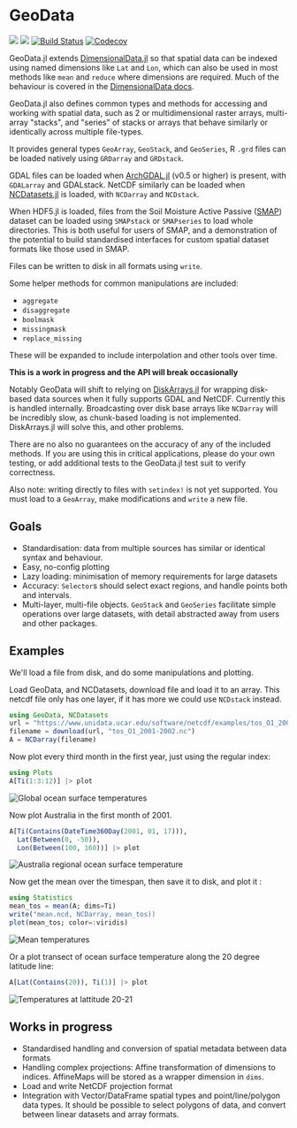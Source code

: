# GeoData

[![](https://img.shields.io/badge/docs-stable-blue.svg)](https://rafaqz.github.io/GeoData.jl/stable)
[![](https://img.shields.io/badge/docs-dev-blue.svg)](https://rafaqz.github.io/GeoData.jl/dev)
[![Build Status](https://travis-ci.org/rafaqz/GeoData.jl.svg?branch=master)](https://travis-ci.org/rafaqz/GeoData.jl)
[![Codecov](https://codecov.io/gh/rafaqz/GeoData.jl/branch/master/graph/badge.svg)](https://codecov.io/gh/rafaqz/GeoData.jl)

GeoData.jl extends
[DimensionalData.jl](https://github.com/rafaqz/DimensionalData.jl) so that
spatial data can be indexed using named dimensions like `Lat` and `Lon`, which
can also be used in most methods like `mean` and `reduce` where dimensions are
required. Much of the behaviour is covered in the [DimensionalData
docs](https://rafaqz.github.io/DimensionalData.jl/stable/).

GeoData.jl also defines common types and methods for accessing and working with
spatial data, such as 2 or multidimensional raster arrays, multi-array "stacks",
and "series" of stacks or arrays that behave similarly or identically across
multiple file-types.

It provides general types `GeoArray`, `GeoStack`, and `GeoSeries`, R `.grd`
files can be loaded natively using `GRDarray` and `GRDstack`. 

GDAL files can be loaded when
[ArchGDAL.jl](https://github.com/yeesian/ArchGDAL.jl) (v0.5 or higher) is
present, with ` GDALarray` and GDALstack. NetCDF similarly can be loaded when
[NCDatasets.jl](https://github.com/Alexander-Barth/NCDatasets.jl) is loaded,
with `NCDarray` and `NCDstack`.

When HDF5.jl is loaded, files from the Soil Moisture Active Passive
([SMAP](https://smap.jpl.nasa.gov/)) dataset can be loaded using `SMAPstack`
or `SMAPseries` to load whole directories. This is both useful for users of
SMAP, and a demonstration of the potential to build standardised interfaces 
for custom spatial dataset formats like those used in SMAP.

Files can be written to disk in all formats using `write`.

Some helper methods for common manipulations are included:
- `aggregate`
- `disaggregate`
- `boolmask`
- `missingmask`
- `replace_missing`

These will be expanded to include interpolation and other tools over time.


**This is a work in progress and the API will break occasionally**

Notably GeoData will shift to relying on
[DiskArrays.jl](https://github.com/meggart/DiskArrays.jl) for wrapping
disk-based data sources when it fully supports GDAL and NetCDF. Currently
this is handled internally. Broadcasting over disk base arrays like `NCDarray`
will be incredibly slow, as chunk-based loading is not implemented.
DiskArrays.jl will solve this, and other problems.

There are no also no guarantees on the accuracy of any of the included methods.
If you are using this in critical applications, please do your own testing,
or add additional tests to the GeoData.jl test suit to verify correctness.

Also note: writing directly to files with `setindex!` is not yet supported. 
You must load to a `GeoArray`, make modifications and `write` a new file. 


## Goals

- Standardisation: data from multiple sources has similar or identical syntax
  and behaviour.
- Easy, no-config plotting
- Lazy loading: minimisation of memory requirements for large datasets
- Accuracy: `Selector`s should select exact regions, and handle points both 
  and intervals. 
- Multi-layer, multi-file objects. `GeoStack` and `GeoSeries` facilitate
  simple operations over large datasets, with detail abstracted away from
  users and other packages.

## Examples

We'll load a file from disk, and do some manipulations and plotting.

Load GeoData, and NCDatasets, download file and load it to 
an array. This netcdf file only has one layer, if it has more we 
could use `NCDstack` instead.

```julia
using GeoData, NCDatasets
url = "https://www.unidata.ucar.edu/software/netcdf/examples/tos_O1_2001-2002.nc"
filename = download(url, "tos_O1_2001-2002.nc")
A = NCDarray(filename)
```

Now plot every third month in the first year, just using the regular index:

```julia
using Plots
A[Ti(1:3:12)] |> plot
```

![Global ocean surface temperatures](https://raw.githubusercontent.com/rafaqz/GeoData.jl/media/four_pane_map.png)

Now plot Australia in the first month of 2001.

```julia
A[Ti(Contains(DateTime360Day(2001, 01, 17))), 
  Lat(Between(0, -50)), 
  Lon(Between(100, 160))] |> plot
```

![Australia regional ocean surface temperature](https://raw.githubusercontent.com/rafaqz/GeoData.jl/media/aus.png)

Now get the mean over the timespan, then save it to disk, and plot it :

```julia
using Statistics
mean_tos = mean(A; dims=Ti)
write("mean.ncd, NCDarray, mean_tos))
plot(mean_tos; color=:viridis) 
```

![Mean temperatures](https://raw.githubusercontent.com/rafaqz/GeoData.jl/media/mean.png)

Or a plot transect of ocean surface temperature along the 20 degree latitude line:

```julia
A[Lat(Contains(20)), Ti(1)] |> plot
```

![Temperatures at lattitude 20-21](https://raw.githubusercontent.com/rafaqz/GeoData.jl/media/lat_20.png)


## Works in progress
- Standardised handling and conversion of spatial metadata between data formats
- Handling complex projections: Affine transformation of dimensions to indices.
  AffineMaps will be stored as a wrapper dimension in `dims`.
- Load and write NetCDF projection format
- Integration with Vector/DataFrame spatial types and point/line/polygon data
  types. It should be possible to select polygons of data, and convert between
  linear datasets and array formats.
